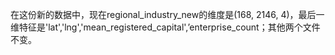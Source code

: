 在这份新的数据中，现在regional_industry_new的维度是(168, 2146, 4)，最后一维特征是'lat','lng','mean_registered_capital',’enterprise_count；其他两个文件不变。